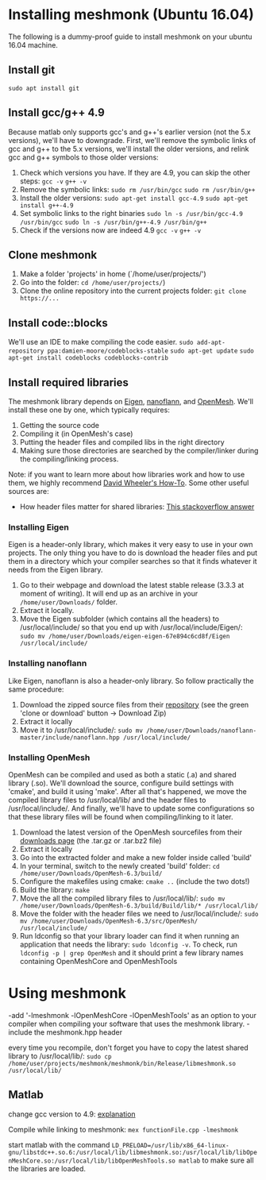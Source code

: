 # Installing meshmonk (Ubuntu 16.04)
The following is a dummy-proof guide to install meshmonk on your ubuntu 16.04 machine.

## Install git
`sudo apt install git`

## Install gcc/g++ 4.9
Because matlab only supports gcc's and g++'s earlier version (not the 5.x versions), we'll have to downgrade.
First, we'll remove the symbolic links of gcc and g++ to the 5.x versions, we'll install the older versions, and relink gcc and g++ symbols to those older versions:
1. Check which versions you have. If they are 4.9, you can skip the other steps:
`gcc -v`
`g++ -v`
2. Remove the symbolic links:
`sudo rm /usr/bin/gcc`
`sudo rm /usr/bin/g++`
3. Install the older versions:
`sudo apt-get install gcc-4.9`
`sudo apt-get install g++-4.9`
4. Set symbolic links to the right binaries
`sudo ln -s /usr/bin/gcc-4.9 /usr/bin/gcc`
`sudo ln -s /usr/bin/g++-4.9 /usr/bin/g++`
5. Check if the versions now are indeed 4.9
`gcc -v`
`g++ -v`

## Clone meshmonk
1) Make a folder 'projects' in home (`/home/user/projects/')
2) Go into the folder: `cd /home/user/projects/`)
3) Clone the online repository into the current projects folder: `git clone https://...`

## Install code::blocks
We'll use an IDE to make compiling the code easier.
`sudo add-apt-repository ppa:damien-moore/codeblocks-stable`
`sudo apt-get update`
`sudo apt-get install codeblocks codeblocks-contrib`

## Install required libraries
The meshmonk library depends on [Eigen](http://eigen.tuxfamily.org/index.php?title=Main_Page), [nanoflann](https://github.com/jlblancoc/nanoflann),
 and [OpenMesh](https://www.openmesh.org/). We'll install these one by one, which typically requires:
 1) Getting the source code
 2) Compiling it (in OpenMesh's case)
 3) Putting the header files and compiled libs in the right directory
 4) Making sure those directories are searched by the compiler/linker during the compiling/linking process.
 
 Note: if you want to learn more about how libraries work and how to use them, we highly recommend [David Wheeler's How-To](https://www.dwheeler.com/program-library/Program-Library-HOWTO/t1.html). Some other useful sources are:
 * How header files matter for shared libraries: [This stackoverflow answer](http://stackoverflow.com/a/1186836)
 
 
 ### Installing Eigen
 Eigen is a header-only library, which makes it very easy to use in your own projects. The only thing you have to do is download the header files and put them in a directory which your compiler searches so that it finds whatever it needs from the Eigen library.
 1) Go to their webpage and download the latest stable release (3.3.3 at moment of writing). It will end up as an archive in your `/home/user/Downloads/` folder.
 2) Extract it locally.
 3) Move the Eigen subfolder (which contains all the headers) to /usr/local/include/ so that you end up with /usr/local/include/Eigen/: `sudo mv /home/user/Downloads/eigen-eigen-67e894c6cd8f/Eigen /usr/local/include/`
 
 ### Installing nanoflann
 Like Eigen, nanoflann is also a header-only library. So follow practically the same procedure:
 1) Download the zipped source files from their [repository](https://github.com/jlblancoc/nanoflann) (see the green 'clone or download' button -> Download Zip)
 2) Extract it locally
 3) Move it to /usr/local/include/: `sudo mv /home/user/Downloads/nanoflann-master/include/nanoflann.hpp /usr/local/include/`
 
 ### Installing OpenMesh
OpenMesh can be compiled and used as both a static (.a) and shared library (.so). We'll download the source, configure build settings with 'cmake', and build it using 'make'. After all that's happened, we move the compiled library files to /usr/local/lib/ and the header files to /usr/local/include/. And finally, we'll have to update some configurations so that these library files will be found when compiling/linking to it later.
1) Download the latest version of the OpenMesh sourcefiles from their [downloads page](https://www.openmesh.org/download/) (the .tar.gz or .tar.bz2 file)
2) Extract it locally
3) Go into the extracted folder and make a new folder inside called 'build'
4) In your terminal, switch to the newly created 'build' folder: `cd /home/user/Downloads/OpenMesh-6.3/build/`
5) Configure the makefiles using cmake: `cmake ..` (include the two dots!)
6) Build the library: `make`
7) Move the all the compiled library files to /usr/local/lib/: `sudo mv /home/user/Downloads/OpenMesh-6.3/build/Build/lib/* /usr/local/lib/`
8) Move the folder with the header files we need to /usr/local/include/: `sudo mv /home/user/Downloads/OpenMesh-6.3/src/OpenMesh/ /usr/local/include/`
9) Run ldconfig so that your library loader can find it when running an application that needs the library: `sudo ldconfig -v`. To check, run `ldconfig -p | grep OpenMesh` and it should print a few library names containing OpenMeshCore and OpenMeshTools



# Using meshmonk
-add '-lmeshmonk -lOpenMeshCore -lOpenMeshTools' as an option to your compiler when compiling your software that uses the meshmonk library.
-include the meshmonk.hpp header

every time you recompile, don't forget you have to copy the latest shared library to /usr/local/lib/: `sudo cp /home/user/projects/meshmonk/meshmonk/bin/Release/libmeshmonk.so /usr/local/lib/`

## Matlab
change gcc version to 4.9: [explanation](http://askubuntu.com/a/26502/664811)

Compile while linking to meshmonk: `mex functionFile.cpp -lmeshmonk`

start matlab with the command `LD_PRELOAD=/usr/lib/x86_64-linux-gnu/libstdc++.so.6:/usr/local/lib/libmeshmonk.so:/usr/local/lib/libOpenMeshCore.so:/usr/local/lib/libOpenMeshTools.so matlab` to make sure all the libraries are loaded.
